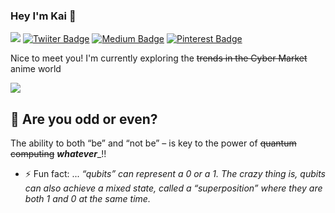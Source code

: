 ### Hey I'm Kai 👋 
![](https://visitor-badge.laobi.icu/badge?page_id=kaiiyer.visitor-badge)
[![Twiiter Badge](https://img.shields.io/badge/@kaiiyer-blueviolet?style=flat-square&labelColor=1ca0f1&logo=twitter&logoColor=white&link=https://twitter.com/kaiiyer)](https://twitter.com/kaiiyer)
[![Medium Badge](https://img.shields.io/badge/@kaiiyer-black?style=flat-square&labelColor=00000&logo=medium&logoColor=white&link=https://medium.com/@kaiiyer)](https://medium.com/@kaiiyer)
[![Pinterest Badge](https://img.shields.io/badge/@kai_iyer-darkred?style=flat-square&labelColor=red&logo=Pinterest&logoColor=white&link=https://www.pinterest.com/kai_iyer/)](https://www.pinterest.com/kai_iyer/)


Nice to meet you! I'm currently exploring the ~~trends in the Cyber Market~~ anime world

 
![](https://github-readme-stats.vercel.app/api?username=kaiiyer&count_private=true&theme=dark&show_icons=true)


## :game_die: Are you odd or even?
 The ability to both “be” and “not be” – is key to the power of ~~quantum computing~~ ___whatever____!!
 
 
- ⚡ Fun fact: ... _“qubits” can represent a 0 or a 1. The crazy thing is, qubits can also achieve a mixed state, called a “superposition” where they are both 1 and 0 at the same time._
<!--
**kaiiyer/kaiiyer** is a ✨ _special_ ✨ repository because its `README.md` (this file) appears on your GitHub profile.

Here are some ideas to get you started:

- 🔭 I’m currently working on ...
- 🌱 I’m currently learning ...
- 👯 I’m looking to collaborate on ...
- 🤔 I’m looking for help with ...
- 💬 Ask me about ...
- 📫 How to reach me: ...
- 😄 Pronouns: ...
-->
